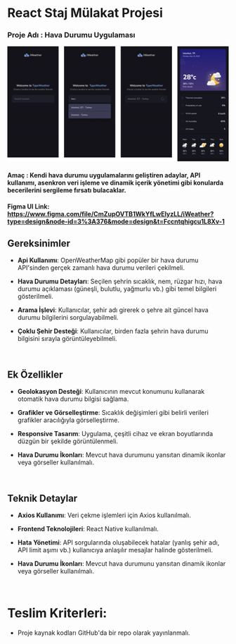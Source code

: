 # **React Staj Mülakat Projesi**

### Proje Adı : Hava Durumu Uygulaması

![Hava durumu uygulaması görselleri](ss.png)

#### Amaç : Kendi hava durumu uygulamalarını geliştiren adaylar, API kullanımı, asenkron veri işleme ve dinamik içerik yönetimi gibi konularda becerilerini sergileme fırsatı bulacaklar.

#### Figma UI Link: <a>https://www.figma.com/file/CmZupOVTB1WkYfLwElyzLL/iWeather?type=design&node-id=3%3A376&mode=design&t=Fccntqhigcu1L8Xv-1</a>

## Gereksinimler

- **Api Kullanımı**: OpenWeatherMap gibi popüler bir hava durumu API'sinden gerçek zamanlı hava durumu verileri çekilmeli.

- **Hava Durumu Detayları**: Seçilen şehrin sıcaklık, nem, rüzgar hızı, hava durumu açıklaması (güneşli, bulutlu, yağmurlu vb.) gibi temel bilgileri gösterilmeli.

- **Arama İşlevi**: Kullanıcılar, şehir adı girerek o şehre ait güncel hava durumu bilgilerini sorgulayabilmeli.

- **Çoklu Şehir Desteği**: Kullanıcılar, birden fazla şehrin hava durumu bilgisini sırayla görüntüleyebilmeli.

<br>

## Ek Özellikler

- **Geolokasyon Desteği**: Kullanıcının mevcut konumunu kullanarak otomatik hava durumu bilgisi sağlama.

- **Grafikler ve Görselleştirme**: Sıcaklık değişimleri gibi belirli verileri grafikler aracılığıyla görselleştirme.

- **Responsive Tasarım**: Uygulama, çeşitli cihaz ve ekran boyutlarında düzgün bir şekilde görüntülenmeli.

- **Hava Durumu İkonları**: Mevcut hava durumunu yansıtan dinamik ikonlar veya görseller kullanılmalı.

<br>

## Teknik Detaylar

- **Axios Kullanımı**: Veri çekme işlemleri için Axios kullanılmalı.

- **Frontend Teknolojileri**: React Native kullanılmalı.

- **Hata Yönetimi**: API sorgularında oluşabilecek hatalar (yanlış şehir adı, API limit aşımı vb.) kullanıcıya anlaşılır mesajlar halinde gösterilmeli.

- **Hava Durumu İkonları**: Mevcut hava durumunu yansıtan dinamik ikonlar veya görseller kullanılmalı.

<br>

# Teslim Kriterleri:

- Proje kaynak kodları GitHub'da bir repo olarak yayınlanmalı.
